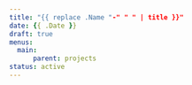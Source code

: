 ```yaml
---
title: "{{ replace .Name "-" " " | title }}"
date: {{ .Date }}
draft: true
menus:
  main:
      parent: projects
status: active
---
```


